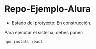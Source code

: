 # Repo-Ejemplo-Alura

- Estado del protyecto: En construcción.

Para ejecutar el sistema, debes poner:

```npm install react```
